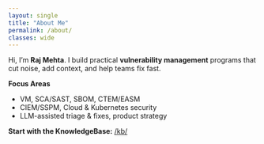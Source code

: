 ```yaml
---
layout: single
title: "About Me"
permalink: /about/
classes: wide
---
```


Hi, I’m **Raj Mehta**. I build practical **vulnerability management** programs that cut noise, add context, and help teams fix fast.

**Focus Areas**
- VM, SCA/SAST, SBOM, CTEM/EASM
- CIEM/SSPM, Cloud & Kubernetes security
- LLM-assisted triage & fixes, product strategy

**Start with the KnowledgeBase:** [/kb/](/kb/)
